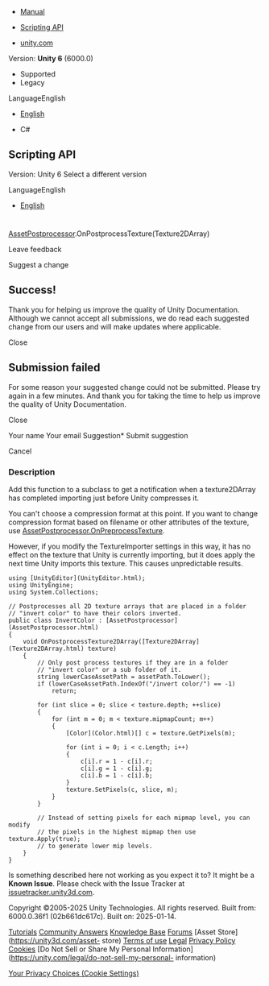 [ ]()

  * [Manual](../Manual/index.html)
  * [Scripting API](../ScriptReference/index.html)

  * [unity.com](https://unity.com/)

Version: **Unity 6** (6000.0)

  * Supported
  * Legacy

LanguageEnglish

  * [English]()

  * C#

[ ](https://docs.unity3d.com)

## Scripting API

Version: Unity 6 Select a different version

LanguageEnglish

  * [English]()

#
[AssetPostprocessor](AssetPostprocessor.html).OnPostprocessTexture(Texture2DArray)

Leave feedback

Suggest a change

## Success!

Thank you for helping us improve the quality of Unity Documentation. Although
we cannot accept all submissions, we do read each suggested change from our
users and will make updates where applicable.

Close

## Submission failed

For some reason your suggested change could not be submitted. Please <a>try
again</a> in a few minutes. And thank you for taking the time to help us
improve the quality of Unity Documentation.

Close

Your name Your email Suggestion* Submit suggestion

Cancel

[ ]()

### Description

Add this function to a subclass to get a notification when a texture2DArray
has completed importing just before Unity compresses it.

You can't choose a compression format at this point. If you want to change
compression format based on filename or other attributes of the texture, use
[AssetPostprocessor.OnPreprocessTexture](AssetPostprocessor.OnPreprocessTexture.html).  
  
However, if you modify the TextureImporter settings in this way, it has no
effect on the texture that Unity is currently importing, but it does apply the
next time Unity imports this texture. This causes unpredictable results.

    
    
    using [UnityEditor](UnityEditor.html);
    using UnityEngine;
    using System.Collections;  
      
    // Postprocesses all 2D texture arrays that are placed in a folder
    // "invert color" to have their colors inverted.
    public class InvertColor : [AssetPostprocessor](AssetPostprocessor.html)
    {
        void OnPostprocessTexture2DArray([Texture2DArray](Texture2DArray.html) texture)
        {
            // Only post process textures if they are in a folder
            // "invert color" or a sub folder of it.
            string lowerCaseAssetPath = assetPath.ToLower();
            if (lowerCaseAssetPath.IndexOf("/invert color/") == -1)
                return;  
      
            for (int slice = 0; slice < texture.depth; ++slice)
            {
                for (int m = 0; m < texture.mipmapCount; m++)
                {
                    [Color](Color.html)[] c = texture.GetPixels(m);  
      
                    for (int i = 0; i < c.Length; i++)
                    {
                        c[i].r = 1 - c[i].r;
                        c[i].g = 1 - c[i].g;
                        c[i].b = 1 - c[i].b;
                    }
                    texture.SetPixels(c, slice, m);
                }
            }  
      
            // Instead of setting pixels for each mipmap level, you can modify
            // the pixels in the highest mipmap then use texture.Apply(true);
            // to generate lower mip levels.
        }
    }
    

Is something described here not working as you expect it to? It might be a
**Known Issue**. Please check with the Issue Tracker at
[issuetracker.unity3d.com](https://issuetracker.unity3d.com).

Copyright ©2005-2025 Unity Technologies. All rights reserved. Built from:
6000.0.36f1 (02b661dc617c). Built on: 2025-01-14.

[Tutorials](https://unity3d.com/learn) [Community
Answers](https://answers.unity3d.com) [Knowledge
Base](https://support.unity3d.com/hc/en-us)
[Forums](https://forum.unity3d.com) [Asset Store](https://unity3d.com/asset-
store) [Terms of use](https://docs.unity3d.com/Manual/TermsOfUse.html)
[Legal](https://unity.com/legal) [Privacy
Policy](https://unity.com/legal/privacy-policy)
[Cookies](https://unity.com/legal/cookie-policy) [Do Not Sell or Share My
Personal Information](https://unity.com/legal/do-not-sell-my-personal-
information)

[Your Privacy Choices (Cookie Settings)](javascript:void\(0\);)

